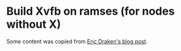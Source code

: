 # Build Xvfb on ramses (for nodes without X)

Some content was copied from [Eric Draken's blog post](https://ericdraken.com/running-xvfb-on-a-shared-host-without-x/).
